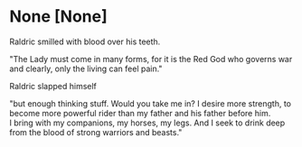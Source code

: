 # None [None]
Raldric smilled with blood over his teeth.

"The Lady must come in many forms, for it is the Red God who governs war and clearly, only the living can feel pain."

Raldric slapped himself

"but enough thinking stuff. Would you take me in? I desire more strength, to become more powerful rider than my father and his father before him.  
I bring with my companions, my horses, my legs. And I seek to drink deep from the blood of strong warriors and beasts."
